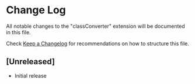 # Change Log

All notable changes to the "classConverter" extension will be documented in this file.

Check [Keep a Changelog](http://keepachangelog.com/) for recommendations on how to structure this file.

## [Unreleased]

- Initial release